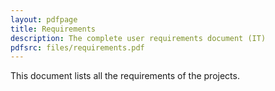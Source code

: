 ```yaml
---
layout: pdfpage
title: Requirements
description: The complete user requirements document (IT)
pdfsrc: files/requirements.pdf
---
```


This document lists all the requirements of the projects.


    
